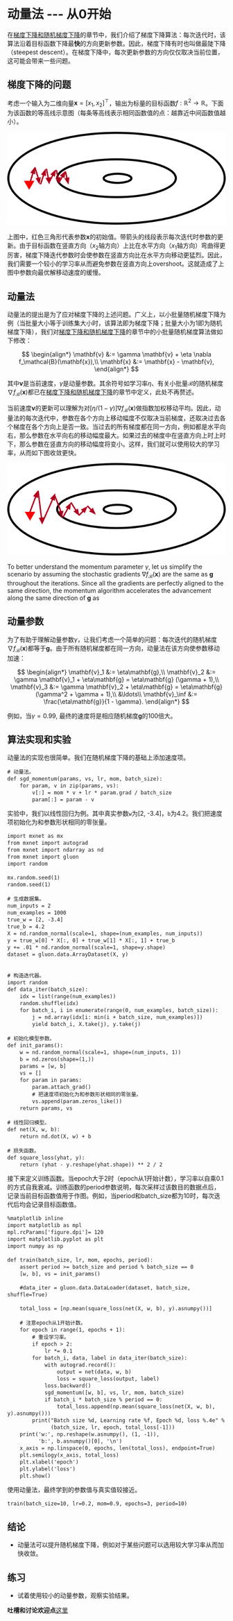 # 动量法 --- 从0开始



在[梯度下降和随机梯度下降](./gd-sgd-scratch.md)的章节中，我们介绍了梯度下降算法：每次迭代时，该算法沿着目标函数下降最**快**的方向更新参数。因此，梯度下降有时也叫做最陡下降（steepest descent）。在梯度下降中，每次更新参数的方向仅仅取决当前位置，这可能会带来一些问题。


## 梯度下降的问题

考虑一个输入为二维向量$\mathbf{x} = [x_1, x_2]^\top$，输出为标量的目标函数$f: \mathbb{R}^2 \rightarrow \mathbb{R}$。下面为该函数的等高线示意图（每条等高线表示相同函数值的点：越靠近中间函数值越小）。

![](../img/gd-move.png)

上图中，红色三角形代表参数$\mathbf{x}$的初始值。带箭头的线段表示每次迭代时参数的更新。由于目标函数在竖直方向（$x_2$轴方向）上比在水平方向（$x_1$轴方向）弯曲得更厉害，梯度下降迭代参数时会使参数在竖直方向比在水平方向移动更猛烈。因此，我们需要一个较小的学习率从而避免参数在竖直方向上overshoot。这就造成了上图中参数向最优解移动速度的缓慢。


## 动量法

动量法的提出是为了应对梯度下降的上述问题。广义上，以小批量随机梯度下降为例（当批量大小等于训练集大小时，该算法即为梯度下降；批量大小为1即为随机梯度下降），我们对[梯度下降和随机梯度下降](./gd-sgd-scratch.md)的章节中的小批量随机梯度算法做如下修改：

$$
\begin{align*}
\mathbf{v} &:= \gamma \mathbf{v} + \eta \nabla f_\mathcal{B}(\mathbf{x}),\\
\mathbf{x} &:= \mathbf{x} - \mathbf{v},
\end{align*}
$$

其中$\mathbf{v}$是当前速度，$\gamma$是动量参数。其余符号如学习率$\eta$、有关小批量$\mathcal{B}$的随机梯度$\nabla f_\mathcal{B}(\mathbf{x})$都已在[梯度下降和随机梯度下降](./gd-sgd-scratch.md)的章节中定义，此处不再赘述。

当前速度$\mathbf{v}$的更新可以理解为对$[\eta / (1 - \gamma)] \nabla f_\mathcal{B}(\mathbf{x})$做指数加权移动平均。因此，动量法的每次迭代中，参数在各个方向上移动幅度不仅取决当前梯度，还取决过去各个梯度在各个方向上是否一致。当过去的所有梯度都在同一方向，例如都是水平向右，那么参数在水平向右的移动幅度最大。如果过去的梯度中在竖直方向上时上时下，那么参数在竖直方向的移动幅度将变小。这样，我们就可以使用较大的学习率，从而如下图收敛更快。

![](../img/momentum-move.png)


To better understand the momentum parameter $\gamma$, let us simplify the scenario by assuming the stochastic gradients $\nabla f_\mathcal{B}(\mathbf{x})$ are the same as $\mathbf{g}$ throughout the iterations. Since all the gradients are perfectly aligned to the same direction, the momentum algorithm accelerates the advancement along the same direction of $\mathbf{g}$ as

## 动量参数

为了有助于理解动量参数$\gamma$，让我们考虑一个简单的问题：每次迭代的随机梯度$\nabla f_\mathcal{B}(\mathbf{x})$都等于$\mathbf{g}$。由于所有随机梯度都在同一方向，动量法在该方向使参数移动加速：

$$
\begin{align*}
\mathbf{v}_1 &:= \eta\mathbf{g},\\
\mathbf{v}_2 &:= \gamma \mathbf{v}_1 + \eta\mathbf{g} = \eta\mathbf{g} (\gamma + 1),\\
\mathbf{v}_3 &:= \gamma \mathbf{v}_2 + \eta\mathbf{g} = \eta\mathbf{g} (\gamma^2 + \gamma + 1),\\
&\ldots\\
\mathbf{v}_\inf &:= \frac{\eta\mathbf{g}}{1 - \gamma}.
\end{align*}
$$

例如，当$\gamma = 0.99$, 最终的速度将是相应随机梯度$\mathbf{g}$的100倍大。

## 算法实现和实验

动量法的实现也很简单。我们在随机梯度下降的基础上添加速度项。

```{.python .input  n=1}
# 动量法。
def sgd_momentum(params, vs, lr, mom, batch_size):
    for param, v in zip(params, vs):
        v[:] = mom * v + lr * param.grad / batch_size
        param[:] = param - v
```

实验中，我们以线性回归为例。其中真实参数`w`为[2, -3.4]，`b`为4.2。我们把速度项初始化为和参数形状相同的零张量。

```{.python .input  n=2}
import mxnet as mx
from mxnet import autograd
from mxnet import ndarray as nd
from mxnet import gluon
import random

mx.random.seed(1)
random.seed(1)

# 生成数据集。
num_inputs = 2
num_examples = 1000
true_w = [2, -3.4]
true_b = 4.2
X = nd.random_normal(scale=1, shape=(num_examples, num_inputs))
y = true_w[0] * X[:, 0] + true_w[1] * X[:, 1] + true_b
y += .01 * nd.random_normal(scale=1, shape=y.shape)
dataset = gluon.data.ArrayDataset(X, y)


# 构造迭代器。
import random
def data_iter(batch_size):
    idx = list(range(num_examples))
    random.shuffle(idx)
    for batch_i, i in enumerate(range(0, num_examples, batch_size)):
        j = nd.array(idx[i: min(i + batch_size, num_examples)])
        yield batch_i, X.take(j), y.take(j)

# 初始化模型参数。
def init_params():
    w = nd.random_normal(scale=1, shape=(num_inputs, 1))
    b = nd.zeros(shape=(1,))
    params = [w, b]
    vs = []
    for param in params:
        param.attach_grad()
        # 把速度项初始化为和参数形状相同的零张量。
        vs.append(param.zeros_like())
    return params, vs

# 线性回归模型。
def net(X, w, b):
    return nd.dot(X, w) + b

# 损失函数。
def square_loss(yhat, y):
    return (yhat - y.reshape(yhat.shape)) ** 2 / 2
```

接下来定义训练函数。当epoch大于2时（epoch从1开始计数），学习率以自乘0.1的方式自我衰减。训练函数的period参数说明，每次采样过该数目的数据点后，记录当前目标函数值用于作图。例如，当period和batch_size都为10时，每次迭代后均会记录目标函数值。

```{.python .input  n=3}
%matplotlib inline
import matplotlib as mpl
mpl.rcParams['figure.dpi']= 120
import matplotlib.pyplot as plt
import numpy as np

def train(batch_size, lr, mom, epochs, period):
    assert period >= batch_size and period % batch_size == 0
    [w, b], vs = init_params()
    
    #data_iter = gluon.data.DataLoader(dataset, batch_size, shuffle=True)
    
    total_loss = [np.mean(square_loss(net(X, w, b), y).asnumpy())]

    # 注意epoch从1开始计数。
    for epoch in range(1, epochs + 1):
        # 重设学习率。
        if epoch > 2:
            lr *= 0.1
        for batch_i, data, label in data_iter(batch_size):
            with autograd.record():
                output = net(data, w, b)
                loss = square_loss(output, label)
            loss.backward()
            sgd_momentum([w, b], vs, lr, mom, batch_size)
            if batch_i * batch_size % period == 0:
                total_loss.append(np.mean(square_loss(net(X, w, b), y).asnumpy()))
        print("Batch size %d, Learning rate %f, Epoch %d, loss %.4e" % 
              (batch_size, lr, epoch, total_loss[-1]))
    print('w:', np.reshape(w.asnumpy(), (1, -1)), 
          'b:', b.asnumpy()[0], '\n')
    x_axis = np.linspace(0, epochs, len(total_loss), endpoint=True)
    plt.semilogy(x_axis, total_loss)
    plt.xlabel('epoch')
    plt.ylabel('loss')
    plt.show()
```

使用动量法，最终学到的参数值与真实值较接近。

```{.python .input  n=4}
train(batch_size=10, lr=0.2, mom=0.9, epochs=3, period=10)
```

## 结论

* 动量法可以提升随机梯度下降，例如对于某些问题可以选用较大学习率从而加快收敛。


## 练习

* 试着使用较小的动量参数，观察实验结果。

**吐槽和讨论欢迎点**[这里]()
